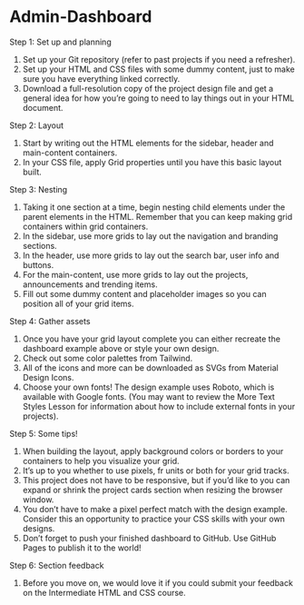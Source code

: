 # Admin-Dashboard

Step 1: Set up and planning
  1. Set up your Git repository (refer to past projects if you need a refresher).
  2. Set up your HTML and CSS files with some dummy content, just to make sure you have everything linked correctly.
  3. Download a full-resolution copy of the project design file and get a general idea for how you’re going to need to lay things out in your HTML document.
     
Step 2: Layout
  1. Start by writing out the HTML elements for the sidebar, header and main-content containers.
  2. In your CSS file, apply Grid properties until you have this basic layout built.
     
Step 3: Nesting
  1. Taking it one section at a time, begin nesting child elements under the parent elements in the HTML. Remember that you can keep making grid containers within grid containers.
  2. In the sidebar, use more grids to lay out the navigation and branding sections.
  3. In the header, use more grids to lay out the search bar, user info and buttons.
  4. For the main-content, use more grids to lay out the projects, announcements and trending items.
  5. Fill out some dummy content and placeholder images so you can position all of your grid items.
     
Step 4: Gather assets
  1. Once you have your grid layout complete you can either recreate the dashboard example above or style your own design.
  2. Check out some color palettes from Tailwind.
  3. All of the icons and more can be downloaded as SVGs from Material Design Icons.
  4. Choose your own fonts! The design example uses Roboto, which is available with Google fonts. (You may want to review the More Text Styles Lesson for information about how to include external fonts in your projects).
     
Step 5: Some tips!
  1. When building the layout, apply background colors or borders to your containers to help you visualize your grid.
  2. It’s up to you whether to use pixels, fr units or both for your grid tracks.
  3. This project does not have to be responsive, but if you’d like to you can expand or shrink the project cards section when resizing the browser window.
  4. You don’t have to make a pixel perfect match with the design example. Consider this an opportunity to practice your CSS skills with your own designs.
  5. Don’t forget to push your finished dashboard to GitHub. Use GitHub Pages to publish it to the world!
     
Step 6: Section feedback
  1. Before you move on, we would love it if you could submit your feedback on the Intermediate HTML and CSS course.
